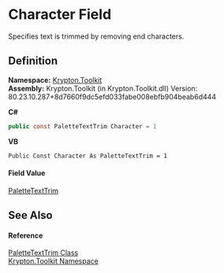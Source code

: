 # Character Field


Specifies text is trimmed by removing end characters.



## Definition
**Namespace:** <a href="79d2eac2-21f4-54ff-7552-b20c33c30600.md">Krypton.Toolkit</a>  
**Assembly:** Krypton.Toolkit (in Krypton.Toolkit.dll) Version: 80.23.10.287+8d7660f9dc5efd033fabe008ebfb904beab6d444

**C#**
``` C#
public const PaletteTextTrim Character = 1
```
**VB**
``` VB
Public Const Character As PaletteTextTrim = 1
```



#### Field Value
<a href="230c8e9c-46b0-8fb7-d2a4-1775384c3700.md">PaletteTextTrim</a>

## See Also


#### Reference
<a href="230c8e9c-46b0-8fb7-d2a4-1775384c3700.md">PaletteTextTrim Class</a>  
<a href="79d2eac2-21f4-54ff-7552-b20c33c30600.md">Krypton.Toolkit Namespace</a>  
